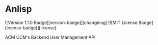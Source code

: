 # Anlisp

![Version 1.1.0 Badge][version-badge]][changelog] [![MIT License Badge][license-badge]][license]

ACM UCM's Backend User Management API
